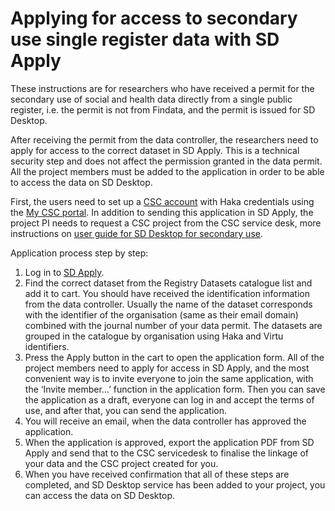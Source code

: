 # Applying for access to secondary use single register data with SD Apply

These instructions are for researchers who have received a permit for the secondary use of social and health data directly from a single public register, i.e. the permit is not from Findata, and the permit is issued for SD Desktop.

After receiving the permit from the data controller, the researchers need to apply for access to the correct dataset in SD Apply. This is a technical security step and does not affect the permission granted in the data permit. All the project members must be added to the application in order to be able to access the data on SD Desktop.

First, the users need to set up a [CSC account](https://docs.csc.fi/accounts/how-to-create-new-user-account/) with Haka credentials using the [My CSC portal](https://my.csc.fi/). In addition to sending this application in SD Apply, the project PI needs to request a CSC project from the CSC service desk, more instructions on [user guide for SD Desktop for secondary use](https://docs.csc.fi/data/sensitive-data/sd-desktop-audited/#service-access).

Application process step by step:

1. Log in to [SD Apply](https://sd-apply.csc.fi/).
2. Find the correct dataset from the Registry Datasets catalogue list and add it to cart. You should have received the identification information from the data controller. Usually the name of the dataset corresponds with the  identifier of the organisation (same as their email domain) combined with the journal number of your data permit. The datasets are grouped in the catalogue by organisation using Haka and Virtu identifiers.
3. Press the Apply button in the cart to open the application form. All of the project members need to apply for access in SD Apply, and the most convenient way is to invite everyone to join the same application, with the ‘Invite member…’ function in the application form. Then you can save the application as a draft, everyone can log in and accept the terms of use, and after that, you can send the application.
4. You will receive an email, when the data controller has approved the application.
5. When the application is approved, export the application PDF from SD Apply and send that to the CSC servicedesk to finalise the linkage of your data and the CSC project created for you.
6. When you have received confirmation that all of these steps are completed, and SD Desktop service has been added to your project, you can access the data on SD Desktop.
